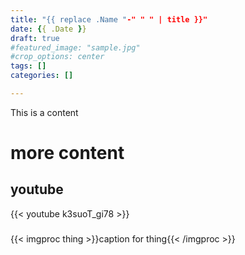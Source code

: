 ```yaml
---
title: "{{ replace .Name "-" " " | title }}"
date: {{ .Date }}
draft: true
#featured_image: "sample.jpg"
#crop_options: center
tags: []
categories: []

---
```

This is a content

<!--more-->
# more content

## youtube
{{< youtube k3suoT_gi78 >}}

###
{{< imgproc thing >}}caption for thing{{< /imgproc >}}
